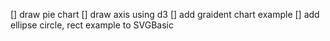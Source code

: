 [] draw pie chart
[] draw axis using d3
[] add graident chart example
[] add ellipse circle, rect example to SVGBasic
